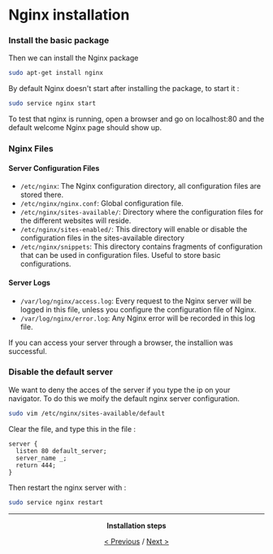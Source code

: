 # Nginx installation

### Install the basic package

Then we can install the Nginx package
```bash
sudo apt-get install nginx
```
By default Nginx doesn't start after installing the package, to start it : 
```bash
sudo service nginx start
```
To test that nginx is running, open a browser and go on localhost:80 and the default welcome Nginx page should show up.

### Nginx Files

#### Server Configuration Files
* `/etc/nginx`: The Nginx configuration directory, all configuration files are stored there.
* `/etc/nginx/nginx.conf`: Global configuration file.
* `/etc/nginx/sites-available/`: Directory where the configuration files for the different websites will reside.
* `/etc/nginx/sites-enabled/`: This directory will enable or disable the configuration files in the sites-available directory
* `/etc/nginx/snippets`: This directory contains fragments of configuration that can be used in configuration files. Useful to store basic configurations.
#### Server Logs  
* `/var/log/nginx/access.log`: Every request to the Nginx server will be logged in this file, unless you configure the configuration file of Nginx.
* `/var/log/nginx/error.log`: Any Nginx error will be recorded in this log file.

If you can access your server through a browser, the installion was successful.

### Disable the default server
We want to deny the acces of the server if you type the ip on your navigator.
To do this we moify the default nginx server configuration.

```bash
sudo vim /etc/nginx/sites-available/default
```

Clear the file, and type this in the file :

```nginx
server {
  listen 80 default_server;
  server_name _;
  return 444;
}
```

Then restart the nginx server with :
```bash
sudo service nginx restart
```

<div align="center">
<hr>

**Installation steps**

[< Previous](php.md) / [Next >](mariaDB.md)

</div>